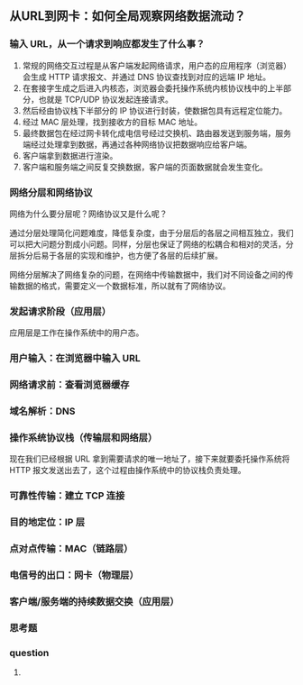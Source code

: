 ## 从URL到网卡：如何全局观察网络数据流动？

### 输入 URL，从一个请求到响应都发生了什么事？

1. 常规的网络交互过程是从客户端发起网络请求，用户态的应用程序（浏览器）会生成 HTTP 请求报文、并通过 DNS 协议查找到对应的远端 IP 地址。
2. 在套接字生成之后进入内核态，浏览器会委托操作系统内核协议栈中的上半部分，也就是 TCP/UDP 协议发起连接请求。
3. 然后经由协议栈下半部分的 IP 协议进行封装，使数据包具有远程定位能力。
4. 经过 MAC 层处理，找到接收方的目标 MAC 地址。
5. 最终数据包在经过网卡转化成电信号经过交换机、路由器发送到服务端，服务端经过处理拿到数据，再通过各种网络协议把数据响应给客户端。
6. 客户端拿到数据进行渲染。
7. 客户端和服务端之间反复交换数据，客户端的页面数据就会发生变化。

### 网络分层和网络协议

网络为什么要分层呢？网络协议又是什么呢？

通过分层处理简化问题难度，降低复杂度，由于分层后的各层之间相互独立，我们可以把大问题分割成小问题。同样，分层也保证了网络的松耦合和相对的灵活，分层拆分后易于各层的实现和维护，也方便了各层的后续扩展。

网络分层解决了网络复杂的问题，在网络中传输数据中，我们对不同设备之间的传输数据的格式，需要定义一个数据标准，所以就有了网络协议。


### 发起请求阶段（应用层）

应⽤层是⼯作在操作系统中的⽤户态。

### 用户输入：在浏览器中输入 URL
### 网络请求前：查看浏览器缓存
### 域名解析：DNS
### 操作系统协议栈（传输层和网络层）

现在我们已经根据 URL 拿到需要请求的唯一地址了，接下来就要委托操作系统将 HTTP 报文发送出去了，这个过程由操作系统中的协议栈负责处理。

### 可靠性传输：建立 TCP 连接
### 目的地定位：IP 层
### 点对点传输：MAC（链路层）
### 电信号的出口：网卡（物理层）
### 客户端/服务端的持续数据交换（应用层）
### 
### 
### 思考题
### question

1. 
